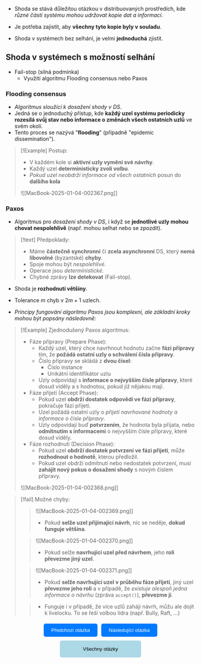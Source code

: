 - Shoda se stává důležitou otázkou v distribuovaných prostředích, kde *různé části systému mohou udržovat kopie dat a informací*.
- Je potřeba zajistit, aby **všechny tyto kopie byly v souladu**.

- Shoda v systémech bez selhání, je velmi **jednoduchá** zjistit.

## Shoda v systémech s možností selhání
- Fail-stop (silná podmínka)
	- Využití algoritmu Flooding consensus nebo Paxos

### Flooding consensus
- *Algoritmus sloužící k dosažení shody v DS*.
- Jedná se o jednoduchý přístup, kde **každý uzel systému periodicky rozesílá svůj stav nebo informace o změnách všech ostatních uzlů** ve svém okolí.
- Tento proces se nazývá "**flooding**" (případně "epidemic dissemination").

>[!Example] Postup:
>- V každém kole si **aktivní uzly vymění své návrhy**.
>- Každý uzel **deterministicky zvolí volbu**.
>- *Pokud uzel neobdrží informace od všech ostatních* posun do **dalšího kola**
>
>![[MacBook-2025-01-04-002367.png]]

### Paxos
- Algoritmus pro *dosažení shody v DS*, i když se **jednotlivé uzly mohou chovat nespolehlivě** (např. mohou selhat nebo se zpozdit).

>[!text] Předpoklady:
>- Máme **částečně synchronní** či **zcela asynchronní** DS, který **nemá libovolné** (byzantské) **chyby**.
>- Spoje mohou být *nespolehlivé*.
>- Operace jsou *deterministické*.
>- Chybné zprávy **lze detekovat** (Fail-stop).

- Shoda je **rozhodnutí většiny**.
- Tolerance $m$ chyb v $2m+1$ uzlech.

- *Principy fungování algoritmu Paxos jsou komplexní, ale základní kroky mohou být popsány následovně:*

>[!Example] Zjednodušený Paxos algoritmus:
>- Fáze přípravy (Prepare Phase):
>	- Každý uzel, který chce navrhnout hodnotu začne **fázi přípravy** tím, že **požádá ostatní uzly o schválení čísla přípravy**.
>	- Číslo přípravy se skládá z **dvou čísel**:
>		- Číslo instance
>		- Unikátní identifikátor uzlu
>	- Uzly odpovídají s **informace o nejvyšším čísle přípravy**, které dosud viděly a s hodnotou, pokud již nějakou mají.
>- Fáze přijetí (Accept Phase):
>	- Pokud uzel **obdrží dostatek odpovědí ve fázi přípravy**, pokračuje fází přijetí.
>	- Uzel požádá ostatní uzly o *přijetí navrhované hodnoty a informace o čísle přípravy*.
>	- Uzly odpovídají buď **potvrzením**, že hodnota byla přijata, nebo **odmítnutím s informacemi** o nejvyšším čísle přípravy, které dosud viděly.
>- Fáze rozhodnutí (Decision Phase):
>	- Pokud uzel **obdrží dostatek potvrzení ve fázi přijetí**, může **rozhodnout o hodnotě**, kterou předložil.
>	- Pokud uzel obdrží odmítnutí nebo nedostatek potvrzení, musí **zahájit nový pokus o dosažení shody** s novým číslem přípravy.
>
>![[MacBook-2025-01-04-002368.png]]

>[!fail] Možné chyby:
>>![[MacBook-2025-01-04-002369.png]]
>>- Pokud **selže uzel přijímající návrh**, nic se neděje, **dokud funguje většina**.
>
>>![[MacBook-2025-01-04-002370.png]]
>>- Pokud selže **navrhující uzel před návrhem**, jeho **roli převezme jiný uzel**.
>
>>![[MacBook-2025-01-04-002371.png]]
>>- Pokud **selže navrhující uzel v průběhu fáze přijetí**, jiný uzel **převezme jeho roli** a v případě, že *existuje alespoň jedna informace o návrhu* (zpráva `accept()`), **převezme ji**.
>
>>- Funguje i v případě, že více uzlů zahájí návrh, můžu ale dojít k livelocku. To se řeší volbou lídra (např. Bully, Raft, ...)

<div style="text-align: center; margin-top: 20px;">
    <!-- Horní tlačítka -->
    <div style="display: flex; justify-content: center; gap: 10px; margin-bottom: 10px;">
        <a href="obsidian://open?vault=SZZ-Otazky2024&file=Obor%20AINF-VS%2FPovinn%C4%9B%20voliteln%C3%A9%20p%C5%99edm%C4%9Bty%2FVolba%20l%C3%ADdra%20v%20DS" style="text-decoration: none;">
            <button style="padding: 10px 20px; background-color: #007BFF; color: white; border: none; border-radius: 5px; cursor: pointer;">
                Předchozí otázka
            </button>
        </a>
        <a href="obsidian://open?vault=SZZ-Otazky2024&file=Obor%20AINF-VS%2FPovinn%C4%9B%20voliteln%C3%A9%20p%C5%99edm%C4%9Bty%2FTolerance%20chyby%20v%20DS" style="text-decoration: none;">
            <button style="padding: 10px 20px; background-color: #007BFF; color: white; border: none; border-radius: 5px; cursor: pointer;">
                Následující otázka
            </button>
        </a>
    </div>
    <!-- Spodní tlačítko -->
    <a href="obsidian://open?vault=SZZ-Otazky2024&file=Obor%20AINF-VS%2F2.%20Povinn%C4%9B%20voliteln%C3%A9%20p%C5%99edm%C4%9Bty" style="text-decoration: none;">
        <button style="padding: 15px 30px; background-color: #ADD8E6; color: black; border: none; border-radius: 5px; cursor: pointer; width: 43%;">
            Všechny otázky
        </button>
    </a>
</div>